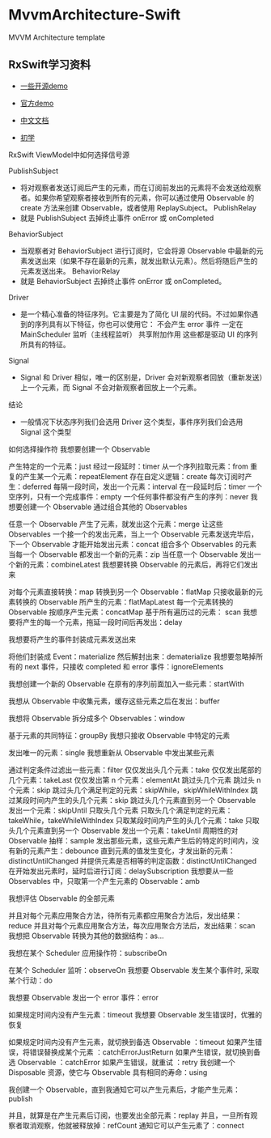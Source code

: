 # MvvmArchitecture-Swift
MVVM Architecture template

## RxSwift学习资料

- [一些开源demo](https://github.com/leasual/RxSwift-Tutorial)

- [官方demo](https://github.com/ReactiveX/RxSwift/blob/master/Documentation/GettingStarted.md)

- [中文文档](https://beeth0ven.github.io/RxSwift-Chinese-Documentation/)

- [初学](http://www.hangge.com/blog/cache/category_72_10.html)

RxSwift ViewModel中如何选择信号源

PublishSubject 
- 将对观察者发送订阅后产生的元素，而在订阅前发出的元素将不会发送给观察者。如果你希望观察者接收到所有的元素，你可以通过使用 Observable 的 create 方法来创建 Observable，或者使用 ReplaySubject。
PublishRelay
- 就是 PublishSubject 去掉终止事件 onError 或 onCompleted


BehaviorSubject
- 当观察者对 BehaviorSubject 进行订阅时，它会将源 Observable 中最新的元素发送出来（如果不存在最新的元素，就发出默认元素）。然后将随后产生的元素发送出来。
BehaviorRelay
- 就是 BehaviorSubject 去掉终止事件 onError 或 onCompleted。


Driver
- 是一个精心准备的特征序列。它主要是为了简化 UI 层的代码。不过如果你遇到的序列具有以下特征，你也可以使用它：
    不会产生 error 事件
    一定在 MainScheduler 监听（主线程监听）
    共享附加作用
    这些都是驱动 UI 的序列所具有的特征。

Signal
- Signal 和 Driver 相似，唯一的区别是，Driver 会对新观察者回放（重新发送）上一个元素，而 Signal 不会对新观察者回放上一个元素。

结论
- 一般情况下状态序列我们会选用 Driver 这个类型，事件序列我们会选用 Signal 这个类型


如何选择操作符
我想要创建一个 Observable

产生特定的一个元素：just
经过一段延时：timer
从一个序列拉取元素：from
重复的产生某一个元素：repeatElement
存在自定义逻辑：create
每次订阅时产生：deferred
每隔一段时间，发出一个元素：interval
在一段延时后：timer
一个空序列，只有一个完成事件：empty
一个任何事件都没有产生的序列：never
我想要创建一个 Observable 通过组合其他的 Observables

任意一个 Observable 产生了元素，就发出这个元素：merge
让这些 Observables 一个接一个的发出元素，当上一个 Observable 元素发送完毕后，下一个 Observable 才能开始发出元素：concat
组合多个 Observables 的元素
当每一个 Observable 都发出一个新的元素：zip
当任意一个 Observable 发出一个新的元素：combineLatest
我想要转换 Observable 的元素后，再将它们发出来

对每个元素直接转换：map
转换到另一个 Observable：flatMap
只接收最新的元素转换的 Observable 所产生的元素：flatMapLatest
每一个元素转换的 Observable 按顺序产生元素：concatMap
基于所有遍历过的元素： scan
我想要将产生的每一个元素，拖延一段时间后再发出：delay

我想要将产生的事件封装成元素发送出来

将他们封装成 Event<Element>：materialize
然后解封出来：dematerialize
我想要忽略掉所有的 next 事件，只接收 completed 和 error 事件：ignoreElements

我想创建一个新的 Observable 在原有的序列前面加入一些元素：startWith

我想从 Observable 中收集元素，缓存这些元素之后在发出：buffer

我想将 Observable 拆分成多个 Observables：window

基于元素的共同特征：groupBy
我想只接收 Observable 中特定的元素

发出唯一的元素：single
我想重新从 Observable 中发出某些元素

通过判定条件过滤出一些元素：filter
仅仅发出头几个元素：take
仅仅发出尾部的几个元素：takeLast
仅仅发出第 n 个元素：elementAt
跳过头几个元素
跳过头 n 个元素：skip
跳过头几个满足判定的元素：skipWhile，skipWhileWithIndex
跳过某段时间内产生的头几个元素：skip
跳过头几个元素直到另一个 Observable 发出一个元素：skipUntil
只取头几个元素
只取头几个满足判定的元素：takeWhile，takeWhileWithIndex
只取某段时间内产生的头几个元素：take
只取头几个元素直到另一个 Observable 发出一个元素：takeUntil
周期性的对 Observable 抽样：sample
发出那些元素，这些元素产生后的特定的时间内，没有新的元素产生：debounce
直到元素的值发生变化，才发出新的元素：distinctUntilChanged
并提供元素是否相等的判定函数：distinctUntilChanged
在开始发出元素时，延时后进行订阅：delaySubscription
我想要从一些 Observables 中，只取第一个产生元素的 Observable：amb

我想评估 Observable 的全部元素

并且对每个元素应用聚合方法，待所有元素都应用聚合方法后，发出结果：reduce
并且对每个元素应用聚合方法，每次应用聚合方法后，发出结果：scan
我想把 Observable 转换为其他的数据结构：as...

我想在某个 Scheduler 应用操作符：subscribeOn

在某个 Scheduler 监听：observeOn
我想要 Observable 发生某个事件时, 采取某个行动：do

我想要 Observable 发出一个 error 事件：error

如果规定时间内没有产生元素：timeout
我想要 Observable 发生错误时，优雅的恢复

如果规定时间内没有产生元素，就切换到备选 Observable ：timeout
如果产生错误，将错误替换成某个元素 ：catchErrorJustReturn
如果产生错误，就切换到备选 Observable ：catchError
如果产生错误，就重试 ：retry
我创建一个 Disposable 资源，使它与 Observable 具有相同的寿命：using

我创建一个 Observable，直到我通知它可以产生元素后，才能产生元素：publish

并且，就算是在产生元素后订阅，也要发出全部元素：replay
并且，一旦所有观察者取消观察，他就被释放掉：refCount
通知它可以产生元素了：connect
